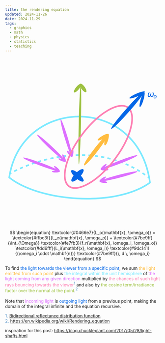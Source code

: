 ```yaml
---
title: the rendering equation
updated: 2024-11-26
date: 2024-11-29
tags:
  - graphics
  - math
  - physics
  - statistics
  - teaching
---
```


<link href="./math_stuff.css" rel="stylesheet" type="text/css">
<script src="/js/therenderingequation.js"></script>

<svg id="interactiveSvg" width="701" height="761" viewBox="0 0 960 761" fill="none"
    xmlns="http://www.w3.org/2000/svg">
<path
        d="M477.229 469.027C483.753 469.081 490.31 469.218 496.898 469.441L497.237 459.447C490.562 459.221 483.92 459.082 477.312 459.027L477.229 469.027Z"
        fill="#7BE9FF" />
<path
        d="M437.772 469.685C444.302 469.415 450.872 469.223 457.48 469.112L457.312 459.113C450.621 459.225 443.969 459.421 437.359 459.694L437.772 469.685Z"
        fill="#7BE9FF" />
<path
        d="M516.658 470.369C523.16 470.761 529.689 471.239 536.242 471.808L537.108 461.846C530.465 461.269 523.848 460.784 517.259 460.387L516.658 470.369Z"
        fill="#7BE9FF" />
<path
        d="M398.388 472.258C404.91 471.678 411.481 471.169 418.098 470.736L417.446 460.757C410.749 461.195 404.1 461.71 397.502 462.297L398.388 472.258Z"
        fill="#7BE9FF" />
<path
        d="M555.918 473.787C562.39 474.528 568.883 475.36 575.394 476.287L576.804 466.387C570.2 465.447 563.617 464.603 557.055 463.852L555.918 473.787Z"
        fill="#7BE9FF" />
<path
        d="M359.173 476.654C365.674 475.777 372.236 474.964 378.854 474.223L377.741 464.285C371.046 465.035 364.41 465.856 357.835 466.744L359.173 476.654Z"
        fill="#7BE9FF" />
<path
        d="M594.908 479.346C601.333 480.446 607.773 481.642 614.226 482.937L616.193 473.132C609.646 471.818 603.113 470.606 596.596 469.49L594.908 479.346Z"
        fill="#7BE9FF" />
<path
        d="M320.221 482.779C326.636 481.628 333.122 480.534 339.675 479.503L338.121 469.625C331.496 470.667 324.939 471.773 318.455 472.936L320.221 482.779Z"
        fill="#7BE9FF" />
<path
        d="M281.547 490.554C287.874 489.146 294.285 487.785 300.777 486.479L298.804 476.675C292.244 477.995 285.766 479.37 279.374 480.793L281.547 490.554Z"
        fill="#7BE9FF" />
<path
        d="M633.518 487.097C639.871 488.564 646.233 490.129 652.604 491.797L655.136 482.122C648.67 480.43 642.214 478.842 635.768 477.354L633.518 487.097Z"
        fill="#7BE9FF" />
<path
        d="M243.091 499.937C249.378 498.269 255.771 496.639 262.263 495.055L259.892 485.34C253.334 486.94 246.877 488.587 240.527 490.271L243.091 499.937Z"
        fill="#7BE9FF" />
<path
        d="M671.613 497.072C677.867 498.907 684.126 500.843 690.389 502.884L693.487 493.376C687.129 491.304 680.776 489.339 674.429 487.476L671.613 497.072Z"
        fill="#7BE9FF" />
<path
        d="M205.179 510.792C211.371 508.888 217.694 507.009 224.14 505.163L221.388 495.55C214.878 497.413 208.493 499.311 202.241 501.233L205.179 510.792Z"
        fill="#7BE9FF" />
<path
        d="M709.054 509.275C715.182 511.475 721.313 513.779 727.443 516.189L731.101 506.882C724.878 504.436 718.655 502.097 712.434 499.863L709.054 509.275Z"
        fill="#7BE9FF" />
<path
        d="M167.588 523.143C173.655 521.02 179.89 518.902 186.285 516.8L183.163 507.3C176.706 509.422 170.411 511.561 164.285 513.705L167.588 523.143Z"
        fill="#7BE9FF" />
<path
        d="M745.708 523.686C751.686 526.245 757.661 528.907 763.633 531.676L767.839 522.603C761.777 519.793 755.711 517.09 749.643 514.493L745.708 523.686Z"
        fill="#7BE9FF" />
<path
        d="M130.728 536.838C136.62 534.519 142.74 532.174 149.077 529.82L145.594 520.446C139.196 522.823 133.016 525.191 127.066 527.532L130.728 536.838Z"
        fill="#7BE9FF" />
<path
        d="M781.452 540.261C787.254 543.164 793.051 546.169 798.841 549.281L803.575 540.473C797.699 537.315 791.815 534.264 785.927 531.318L781.452 540.261Z"
        fill="#7BE9FF" />
<path
        d="M94.2617 552.028C99.9587 549.518 106.009 546.92 112.394 544.261L108.549 535.03C102.1 537.716 95.9873 540.341 90.2301 542.877L94.2617 552.028Z"
        fill="#7BE9FF" />
<path
        d="M816.18 558.932C821.783 562.159 827.378 565.488 832.965 568.922L838.201 560.403C832.534 556.919 826.857 553.541 821.171 550.266L816.18 558.932Z"
        fill="#7BE9FF" />
<path
        d="M58.2779 568.844C63.5204 566.239 69.5136 563.338 76.2122 560.212L71.9828 551.15C65.2077 554.313 59.1411 557.249 53.8287 559.888L58.2779 568.844Z"
        fill="#7BE9FF" />
<path
        d="M849.693 579.54C855.115 583.091 860.526 586.743 865.926 590.499L871.636 582.29C866.16 578.481 860.672 574.777 855.172 571.175L849.693 579.54Z"
        fill="#7BE9FF" />
<path fill-rule="evenodd" clip-rule="evenodd"
        d="M20 605.322C91 96.8219 833 75.8222 904 636.823C690.143 794.08 213.991 760.177 20 605.322ZM455.031 728.126C288.661 720.126 126.066 674.532 30.7281 601.029C31.7201 594.449 32.8279 587.955 34.0484 581.545C34.21 581.454 34.3842 581.356 34.5709 581.252C35.953 580.478 38.0214 579.335 40.7436 577.875L36.4254 569.824C132.913 121.757 788.717 103.29 887.088 595.069L881.979 601.999C884.472 603.838 886.963 605.699 889.451 607.584C890.886 615.659 892.173 623.867 893.308 632.208C788.71 706.34 621.523 736.132 455.031 728.126Z"
        fill="#7BE9FF" />
<path
        d="M706.941 499.519C767.705 476.036 818.312 460.836 819.976 465.568C821.639 470.3 773.728 493.173 712.964 516.655C675.619 531.087 642.111 542.391 621.443 547.862C633.363 548.783 641.952 551.829 640.994 554.95C639.972 558.279 628.48 560.433 615.326 559.761C602.61 559.112 592.995 556.059 593.294 552.849C593.232 552.816 593.174 552.78 593.118 552.741C590.291 550.759 595.934 541.731 605.72 532.577C615.507 523.422 625.731 517.606 628.558 519.588C631.24 521.468 626.295 529.695 617.419 538.354C636.449 528.44 669.218 514.097 706.941 499.519Z"
        fill="#DD6FFF" />
<path
        d="M704.869 586.649C767.921 570.274 819.936 560.965 821.046 565.856C822.157 570.748 771.943 587.987 708.891 604.362C670.14 614.425 635.558 621.82 614.399 624.89C626.136 627.169 634.321 631.178 633.011 634.17C631.615 637.359 619.953 638.184 606.962 636.011C594.743 633.968 585.701 630 585.833 626.881C585.777 626.842 585.723 626.8 585.673 626.755C583.092 624.463 589.73 616.14 600.5 608.165C611.27 600.191 622.093 595.584 624.674 597.876C627.071 600.004 621.516 607.335 612.083 614.758C632.2 607.108 666.108 596.715 704.869 586.649Z"
        fill="#DD6FFF" />
<path
        d="M370.001 357.92C351.206 295.546 339.896 243.93 344.741 242.631C349.586 241.332 368.75 290.843 387.546 353.217C399.097 391.551 407.821 425.822 411.705 446.846C413.53 435.03 417.22 426.696 420.26 427.889C423.501 429.161 424.775 440.783 423.105 453.848C421.535 466.138 417.918 475.327 414.797 475.313C414.76 475.371 414.72 475.426 414.677 475.478C412.486 478.146 403.913 471.834 395.529 461.379C387.145 450.925 382.123 440.288 384.314 437.621C386.349 435.143 393.889 440.412 401.67 449.551C393.249 429.745 381.556 396.262 370.001 357.92Z"
        fill="#DD6FFF" />
<path
        d="M470.047 591.688C484.167 574.667 490.881 558.494 485.299 552.964C479.562 547.281 462.704 554.692 445.31 569.788C429.445 558.589 415.281 553.781 410.68 558.914C406.145 563.972 412.222 577.216 424.712 591.529C412.707 607.104 407.351 621.323 412.514 626.438C417.774 631.649 432.38 625.853 448.178 613.22C465.26 625.997 480.989 631.794 485.885 626.332C490.634 621.035 483.748 606.764 470.047 591.688Z"
        fill="#0466E7" />
<path
        d="M494.817 43.2519C504.522 57.7504 507.476 71.4348 501.416 73.8168C495.356 76.1989 482.577 66.3765 472.872 51.878C472.295 51.0147 471.741 50.1543 471.211 49.299C472.79 87.0037 472.519 174.224 470.219 275.777C467.138 411.799 461.585 522.027 457.815 521.977C454.045 521.927 453.486 411.618 456.567 275.595C459.025 167.078 463.056 74.9784 466.5 42.1938C464.469 45.6919 461.936 49.4273 458.969 53.2156C447.519 67.8319 433.93 77.6997 428.618 75.2558C423.306 72.812 428.282 58.982 439.732 44.3657C448.16 33.6064 457.747 25.4202 464.339 22.8238C464.83 22.1392 465.473 21.6276 466.273 21.3131C472.333 18.931 485.113 28.7534 494.817 43.2519Z"
        fill="#9DC141" />
<path
        d="M680.361 489.436C629.184 557.425 571.252 609.948 519.141 639.993C493.077 655.02 468.687 664.297 447.48 667.216C426.302 670.131 408.669 666.675 395.468 656.738C382.267 646.801 374.067 630.812 371.01 609.654C367.949 588.467 370.117 562.463 377.347 533.259C391.803 474.87 426.251 404.669 477.428 336.681C528.606 268.693 586.538 216.169 638.649 186.125C664.713 171.098 689.103 161.821 710.31 158.901C731.488 155.986 749.121 159.443 762.322 169.38C775.523 179.316 783.722 195.305 786.78 216.463C789.841 237.65 787.673 263.654 780.442 292.859C765.987 351.247 731.539 421.448 680.361 489.436Z"
        stroke="#FE7FB3" stroke-width="10" />
<path
        d="M896.879 75.7273H891.357C889.724 77.7514 888.386 79.894 887.344 82.1549C886.315 84.4157 885.593 86.7832 885.178 89.2571C884.669 92.2993 884.64 94.8798 885.089 96.9986C885.551 99.1174 886.445 100.733 887.771 101.846C889.096 102.947 890.807 103.497 892.902 103.497C894.902 103.497 896.666 103.006 898.193 102.023C899.67 101.062 900.903 99.6967 901.892 97.9275C902.307 99.6967 903.092 101.062 904.248 102.023C905.443 103.006 907.036 103.497 909.024 103.497C911.143 103.497 913.049 102.947 914.741 101.846C916.434 100.733 917.855 99.1174 919.003 96.9986C920.163 94.8798 920.991 92.2993 921.489 89.2571C921.903 86.7832 921.968 84.4157 921.684 82.1549C921.4 79.894 920.778 77.7514 919.82 75.7273H914.298C915.055 77.6212 915.6 79.3376 915.931 80.8764C916.274 82.4153 916.446 83.8772 916.446 85.2621C916.458 86.647 916.339 88.0557 916.091 89.4879C915.771 91.4647 915.286 93.1575 914.635 94.5661C913.996 95.9629 913.226 97.0341 912.327 97.7799C911.439 98.5256 910.456 98.8985 909.379 98.8985C907.959 98.8985 906.929 98.2533 906.29 96.9631C905.651 95.661 905.532 93.773 905.935 91.299L907.373 82.6343H901.478L900.04 91.299C899.637 93.773 898.897 95.661 897.82 96.9631C896.743 98.2533 895.5 98.8985 894.092 98.8985C892.482 98.8985 891.357 98.0699 890.718 96.4127C890.079 94.7555 890.002 92.4472 890.487 89.4879C890.724 88.0557 891.073 86.647 891.535 85.2621C891.996 83.8772 892.647 82.4153 893.488 80.8764C894.34 79.3376 895.471 77.6212 896.879 75.7273Z"
        fill="#0466E7" />
<path fill-rule="evenodd" clip-rule="evenodd"
        d="M924.487 111.142C925.705 111.971 927.221 112.385 929.036 112.385C930.801 112.385 932.404 111.983 933.846 111.18C935.288 110.376 936.489 109.249 937.45 107.799C938.42 106.341 939.062 104.642 939.377 102.703C939.7 100.698 939.613 98.9413 939.116 97.4333C938.619 95.9252 937.761 94.7527 936.543 93.9159C935.333 93.079 933.821 92.6605 932.006 92.6605C930.233 92.6605 928.622 93.0624 927.172 93.8661C925.73 94.6699 924.528 95.8009 923.567 97.2593C922.614 98.7176 921.98 100.425 921.665 102.38C921.342 104.377 921.425 106.129 921.914 107.637C922.411 109.137 923.269 110.306 924.487 111.142ZM932.367 108.321C931.48 108.951 930.44 109.266 929.247 109.266C928.104 109.266 927.213 108.967 926.575 108.371C925.937 107.774 925.523 106.979 925.332 105.984C925.141 104.982 925.141 103.884 925.332 102.691C925.531 101.448 925.908 100.3 926.463 99.2479C927.027 98.1956 927.756 97.3545 928.651 96.7248C929.554 96.0868 930.602 95.7678 931.795 95.7678C932.93 95.7678 933.817 96.0702 934.455 96.6751C935.093 97.28 935.507 98.0837 935.698 99.0863C935.897 100.081 935.901 101.179 935.71 102.38C935.503 103.623 935.118 104.766 934.554 105.81C933.991 106.854 933.262 107.691 932.367 108.321Z"
        fill="#0466E7" />
<path
        d="M821.677 99.6268C795.362 110.718 772.855 115.781 771.407 110.936C769.958 106.091 790.115 93.1727 816.43 82.0819C842.745 70.991 865.252 65.9277 866.701 70.7726C867.021 71.8428 866.287 73.3071 864.665 75.0586C867.415 79.8012 865.011 98.6546 858.528 120.795C851.13 146.059 841.224 166.036 836.401 165.415C831.578 164.793 833.665 143.809 841.062 118.544C843.598 109.882 846.429 101.842 849.25 95.0399C833.908 117.478 804.43 154.213 768.931 194.42C713.243 257.495 663.823 305.228 658.549 301.036C653.275 296.843 694.145 242.313 749.834 179.238C779.547 145.584 807.476 116.297 827.866 96.9352C825.848 97.8407 823.782 98.7396 821.677 99.6268Z"
        fill="#0466E7" />
<path
        d="M639.435 368.51C633.884 388.385 624.885 404.204 619.335 403.843C614.831 403.549 613.983 392.688 616.79 377.982C605.6 395.756 589.759 418.311 571.383 442.202C531.668 493.84 495.152 532.16 489.824 527.795C484.495 523.429 512.372 478.03 552.087 426.392C570.738 402.144 588.682 380.832 603.023 365.498C587.595 372.85 575.219 375.313 574.09 370.862C572.798 365.77 586.717 353.556 605.179 343.581C618.769 336.238 631.032 332.156 637.074 332.543C637.911 332.055 638.704 331.82 639.437 331.868C644.987 332.23 644.986 348.635 639.435 368.51Z"
        fill="#FFBC3F" />
<path fill-rule="evenodd" clip-rule="evenodd"
        d="M218.487 529.656C157.433 506.937 109.474 484.755 111.367 480.11C113.26 475.465 164.289 490.117 225.343 512.835C262.866 526.798 295.443 540.558 314.541 550.169C306.229 541.574 301.82 533.598 304.607 531.898C307.58 530.084 317.609 536.092 327.009 545.318C335.852 553.996 340.987 562.43 339.091 564.909C339.115 564.974 339.134 565.039 339.15 565.105C339.951 568.462 329.741 571.478 316.345 571.84C302.949 572.203 291.44 569.775 290.638 566.418C289.894 563.3 298.648 560.476 310.632 559.799C289.763 554.539 256.019 543.621 218.487 529.656Z"
        fill="#DD6FFF" />
<path
        d="M277.954 424.624C230.483 380.012 194.874 340.971 198.42 337.423C201.966 333.876 243.323 367.165 290.795 411.777C319.97 439.194 344.664 464.508 358.542 480.771C354.213 469.627 353.241 460.565 356.469 460.078C359.912 459.558 366.828 468.985 371.916 481.133C376.703 492.561 378.167 502.326 375.458 503.877C375.454 503.946 375.447 504.013 375.436 504.08C374.873 507.485 364.293 506.307 351.804 501.448C339.315 496.588 329.647 489.888 330.21 486.483C330.732 483.32 339.897 484.111 351.206 488.134C334.008 475.194 307.136 452.048 277.954 424.624Z"
        fill="#DD6FFF" />
</svg>

<div class="container">

$$
\begin{equation}
\textcolor{#0466e7}{L_o(\mathbf{x}, \omega_o)} =
\textcolor{#ffbc3f}{L_e(\mathbf{x}, \omega_o)} +
\textcolor{#7be9ff}{\int_{\Omega}}
\textcolor{#fe7fb3}{f_r(\mathbf{x}, \omega_i, \omega_o)}
\textcolor{#dd6fff}{L_i(\mathbf{x}, \omega_i)}
\textcolor{#9dc141}{(\omega_i \cdot \mathbf{n})}
\textcolor{#7be9ff}{\, d \, \omega_i}
\end{equation}
$$

</div>

To find
<span style="color:#0466e7">the light towards the viewer from a specific point</span>, we sum
<span style="color:#ffbc3f">the light emitted from such point</span> plus
<span style="color:#7be9ff">the integral within the unit hemisphere</span> of
<span style="color:#dd6fff">the light coming from any given direction</span> multiplied by
<span style="color:#fe7fb3">the chances of such light rays bouncing towards the viewer</span><sup><span style="color:#4d8dc3">1</span></sup> and also by
<span style="color:#9dc141">the cosine term/irradiance factor over the normal at the point</span>.<sup><span style="color:#4d8dc3">2</span></sup>
<br></br>
Note that <span style="color:#dd6fff">incoming light</span> is <span style="color:#0466e7">outgoing light</span> from a previous point, making the domain of the integral infinite and the equation recursive.

<span style="color:#4d8dc3">
1. <a href="https://en.wikipedia.org/wiki/Bidirectional_reflectance_distribution_function">Bidirectional reflectance distribution function</a> <br>
2. <a href="https://en.wikipedia.org/wiki/Rendering_equation">https://en.wikipedia.org/wiki/Rendering_equation</a>
</span>

inspiration for this post: https://blog.chuckleplant.com/2017/05/28/light-shafts.html
